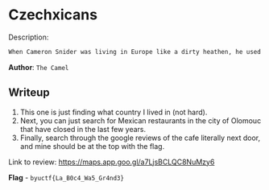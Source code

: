 # Czechxicans
Description:
```markdown
When Cameron Snider was living in Europe like a dirty heathen, he used to frequent a popular Mexican restaurant. It was actually really good food. It's quite a shame that it closed down a few years ago. I'd love to go back. I think I left a Google review on the restaurant next door that is still up.
```

**Author**: `The Camel`

## Writeup
1. This one is just finding what country I lived in (not hard). 
2. Next, you can just search for Mexican restaurants in the city of Olomouc that have closed in the last few years. 
3. Finally, search through the google reviews of the cafe literally next door, and mine should be at the top with the flag. 

Link to review: https://maps.app.goo.gl/a7LjsBCLQC8NuMzy6

**Flag** - `byuctf{La_B0c4_Wa5_Gr4nd3}`
